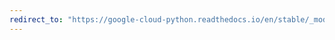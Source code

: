 ```yaml
---
redirect_to: "https://google-cloud-python.readthedocs.io/en/stable/_modules/google/cloud/monitoring/label.html"
---
```

